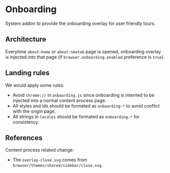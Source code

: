 # Onboarding

System addon to provide the onboarding overlay for user friendly tours.

## Architecture

Everytime `about:home` or `about:newtab` page is opened, onboarding overlay is injected into that page (if `browser.onboarding.enabled` preference is `true`).

## Landing rules

We would apply some rules:

* Avoid `chrome://` in `onbaording.js` since onboarding is intented to be injected into a normal content process page.
* All styles and ids should be formated as `onboarding-*` to avoid conflict with the origin page.
* All strings in `locales` should be formated as `onboarding.*` for consistency.

## References

Content process related change:
* The `overlay-close.svg` comes from `browser/themes/shared/sidebar/close.svg`.
